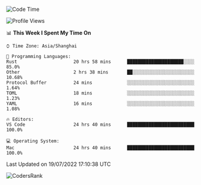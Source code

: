 <!--START_SECTION:waka-->
![Code Time](http://img.shields.io/badge/Code%20Time-1%2C516%20hrs%2012%20mins-blue)

![Profile Views](http://img.shields.io/badge/Profile%20Views-17-blue)

📊 **This Week I Spent My Time On** 

```text
⌚︎ Time Zone: Asia/Shanghai

💬 Programming Languages: 
Rust                     20 hrs 58 mins      █████████████████████░░░░   85.0% 
Other                    2 hrs 38 mins       ██░░░░░░░░░░░░░░░░░░░░░░░   10.68% 
Protocol Buffer          24 mins             ░░░░░░░░░░░░░░░░░░░░░░░░░   1.64% 
TOML                     18 mins             ░░░░░░░░░░░░░░░░░░░░░░░░░   1.23% 
YAML                     16 mins             ░░░░░░░░░░░░░░░░░░░░░░░░░   1.08%

🔥 Editors: 
VS Code                  24 hrs 40 mins      █████████████████████████   100.0%

💻 Operating System: 
Mac                      24 hrs 40 mins      █████████████████████████   100.0%

```


 Last Updated on 19/07/2022 17:10:38 UTC
<!--END_SECTION:waka-->

![CodersRank](https://cr-skills-chart-widget.azurewebsites.net/api/api?username=BugenZhao&padding=16&tooltip=true&branding=false&sort-by-score=true&skills=Rust%2C%20Swift%2C%20C%2C%20TypeScript%2C%20Java%2C%20Go%2C%20Dart%2C%20C%2B%2B%2C%20Python%2C%20Assembly%2C%20Shell%2C%20Kotlin)
